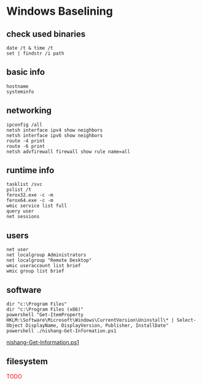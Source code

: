 # Windows Baselining

## check used binaries
```
date /t & time /t
set | findstr /i path
```



## basic info
```
hostname
systeminfo
```



## networking
```
ipconfig /all
netsh interface ipv4 show neighbors
netsh interface ipv6 show neighbors
route -4 print
route -6 print
netsh advfirewall firewall show rule name=all
```



## runtime info
```
tasklist /svc
pslist /t
ferox32.exe -c -m
ferox64.exe -c -m
wmic service list full
query user
net sessions
```



## users
```
net user
net localgroup Administrators
net localgroup "Remote Desktop"
wmic useraccount list brief
wmic group list brief
```



## software
```
dir "c:\Program Files"
dir "c:\Program Files (x86)"
powershell "Get-ItemProperty HKLM:\Software\Microsoft\Windows\CurrentVersion\Uninstall\* | Select-Object DisplayName, DisplayVersion, Publisher, InstallDate"
powershell ./nishang-Get-Information.ps1
```
[nishang-Get-Information.ps1](../tools/nishang-Get-Information.ps1)

## filesystem
<span style="color:red">TODO</span>

